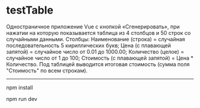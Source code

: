 # testTable

Одностраничное приложение Vue c кнопкой «Сгенерировать», при нажатии на которую показывается таблица из 4 столбцов и 50 строк со случайными данными.
Столбцы:
Наименование (строка) = случайная последовательность 5 кириллических букв;
Цена (с плавающей запятой) = случайное число от 0.01 до 1000.00;
Количество (целое) = случайное число от 1 до 100;
Стоимость (с плавающей запятой) = Цена * Количество.
Под таблицей выводится итоговая стоимость (сумма поля "Стоимость" по всем строкам).

---

npm install

npm run dev

